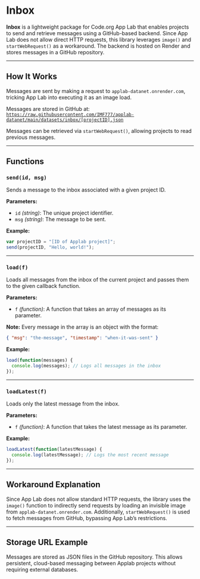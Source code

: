 # Inbox

**Inbox** is a lightweight package for Code.org App Lab that enables projects to send and retrieve messages using a GitHub-based backend. Since App Lab does not allow direct HTTP requests, this library leverages `image()` and `startWebRequest()` as a workaround. The backend is hosted on Render and stores messages in a GitHub repository.

---

## How It Works

Messages are sent by making a request to `applab-datanet.onrender.com`, tricking App Lab into executing it as an image load.  

Messages are stored in GitHub at:  
[`https://raw.githubusercontent.com/IMF777/applab-datanet/main/datasets/inbox/[projectID].json`](https://raw.githubusercontent.com/IMF777/applab-datanet/main/datasets/inbox/)

Messages can be retrieved via `startWebRequest()`, allowing projects to read previous messages.

---

## Functions

### `send(id, msg)`
Sends a message to the inbox associated with a given project ID.

**Parameters:**  
- `id` *(string)*: The unique project identifier.  
- `msg` *(string)*: The message to be sent.

**Example:**
```js
var projectID = "[ID of Applab project]";
send(projectID, "Hello, world!");
```

---

### `load(f)`
Loads all messages from the inbox of the current project and passes them to the given callback function.

**Parameters:**  
- `f` *(function)*: A function that takes an array of messages as its parameter.

**Note:** Every message in the array is an object with the format:
```json
{ "msg": "the-message", "timestamp": "when-it-was-sent" }
```

**Example:**
```js
load(function(messages) {
  console.log(messages); // Logs all messages in the inbox
});
```

---

### `loadLatest(f)`
Loads only the latest message from the inbox.

**Parameters:**  
- `f` *(function)*: A function that takes the latest message as its parameter.

**Example:**
```js
loadLatest(function(latestMessage) {
  console.log(latestMessage); // Logs the most recent message
});
```

---

## Workaround Explanation

Since App Lab does not allow standard HTTP requests, the library uses the `image()` function to indirectly send requests by loading an invisible image from `applab-datanet.onrender.com`. Additionally, `startWebRequest()` is used to fetch messages from GitHub, bypassing App Lab’s restrictions.

---

## Storage URL Example

Messages are stored as JSON files in the GitHub repository. This allows persistent, cloud-based messaging between Applab projects without requiring external databases.
